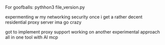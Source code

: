 For goofballs: 
pythhon3 file_version.py

expermenting w my networking security
once i get a rather decent residential proxy server ima go crazy

got to implement proxy support
working on another experimental approach
all in one tool with AI mcp
